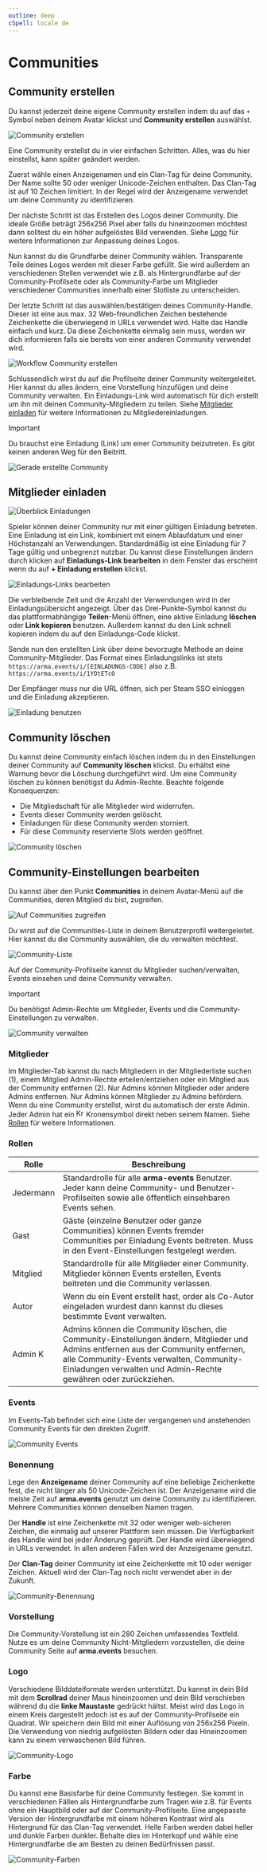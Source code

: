 ```yaml
---
outline: deep
cSpell: locale de
---
```


# Communities

## Community erstellen

Du kannst jederzeit deine eigene Community erstellen indem du auf das `+` Symbol neben deinem Avatar klickst und **Community erstellen** auswählst.

![Community erstellen](../images/communities/create-community.webp "Community erstellen")

Eine Community erstellst du in vier einfachen Schritten. Alles, was du hier einstellst, kann später geändert werden.

Zuerst wähle einen Anzeigenamen und ein Clan-Tag für deine Community. Der Name sollte 50 oder weniger Unicode-Zeichen enthalten. Das Clan-Tag ist auf 10 Zeichen limitiert. In der Regel wird der Anzeigename verwendet um deine Community zu identifizieren.

Der nächste Schritt ist das Erstellen des Logos deiner Community. Die ideale Größe beträgt 256x256 Pixel aber falls du hineinzoomen möchtest dann solltest du ein höher aufgelöstes Bild verwenden. Siehe [Logo](#logo) für weitere Informationen zur Anpassung deines Logos.

Nun kannst du die Grundfarbe deiner Community wählen. Transparente Teile deines Logos werden mit dieser Farbe gefüllt. Sie wird außerdem an verschiedenen Stellen verwendet wie z.B. als Hintergrundfarbe auf der Community-Profilseite oder als Community-Farbe um Mitglieder verschiedener Communities innerhalb einer Slotliste zu unterscheiden.

Der letzte Schritt ist das auswählen/bestätigen deines Community-Handle. Dieser ist eine aus max. 32 Web-freundlichen Zeichen bestehende Zeichenkette die überwiegend in URLs verwendet wird. Halte das Handle einfach und kurz. Da diese Zeichenkette einmalig sein muss, werden wir dich informieren falls sie bereits von einer anderen Community verwendet wird.

![Workflow Community erstellen](../images/communities/create-community-workflow.webp "Workflow Community erstellen")

Schlussendlich wirst du auf die Profilseite deiner Community weitergeleitet. Hier kannst du alles ändern, eine Vorstellung hinzufügen und deine Community verwalten. Ein Einladungs-Link wird automatisch für dich erstellt um ihn mit deinen Community-Mitgliedern zu teilen. Siehe [Mitglieder einladen](#mitglieder-einladen) für weitere Informationen zu Mitgliedereinladungen.

> [!IMPORTANT]
> Du brauchst eine Einladung (Link) um einer Community beizutreten. Es gibt keinen anderen Weg für den Beitritt.

![Gerade erstellte Community](../images/communities/fresh-community.webp "Gerade erstellte Community")

## Mitglieder einladen

![Überblick Einladungen](../images/communities/invites-overview.webp "Überblick Einladungen")

Spieler können deiner Community nur mit einer gültigen Einladung betreten. Eine Einladung ist ein Link, kombiniert mit einem Ablaufdatum und einer Höchstanzahl an Verwendungen. Standardmäßig ist eine Einladung für 7 Tage gültig und unbegrenzt nutzbar. Du kannst diese Einstellungen ändern durch klicken auf **Einladungs-Link bearbeiten** in dem Fenster das erscheint wenn du auf **+ Einladung erstellen** klickst.

![Einladungs-Links bearbeiten](../images/communities/edit-invite-links.webp "Einladungs-Links bearbeiten")

Die verbleibende Zeit und die Anzahl der Verwendungen wird in der Einladungsübersicht angezeigt. Über das Drei-Punkte-Symbol kannst du das plattformabhängige **Teilen**-Menü öffnen, eine aktive Einladung **löschen** oder **Link kopieren** benutzen. Außerdem kannst du den Link schnell kopieren indem du auf den Einladungs-Code klickst.

Sende nun den erstellten Link über deine bevorzugte Methode an deine Community-Mitglieder. Das Format eines Einladungslinks ist stets `https://arma.events/i/[EINLADUNGS-CODE]` also z.B. `https://arma.events/i/1YOtETcO`

Der Empfänger muss nur die URL öffnen, sich per Steam SSO einloggen und die Einladung akzeptieren.

![Einladung benutzen](../images/communities/use-invite.webp "Einladung benutzen")

## Community löschen

Du kannst deine Community einfach löschen indem du in den Einstellungen deiner Community auf **Community löschen** klickst. Du erhältst eine Warnung bevor die Löschung durchgeführt wird. Um eine Community löschen zu können benötigst du Admin-Rechte. Beachte folgende Konsequenzen:

- Die Mitgliedschaft für alle Mitglieder wird widerrufen.
- Events dieser Community werden gelöscht.
- Einladungen für diese Community werden storniert.
- Für diese Community reservierte Slots werden geöffnet.

![Community löschen](../images/communities/delete-community.webp "Community löschen")

## Community-Einstellungen bearbeiten

Du kannst über den Punkt **Communities** in deinem Avatar-Menü auf die Communities, deren Mitglied du bist, zugreifen.

![Auf Communities zugreifen](../images/communities/access-communities.webp "Auf Communities zugreifen")

Du wirst auf die Communities-Liste in deinem Benutzerprofil weitergeleitet. Hier kannst du die Community auswählen, die du verwalten möchtest.

![Community-Liste](../images/communities/communities-list.webp "Community-Liste")

Auf der Community-Profilseite kannst du Mitglieder suchen/verwalten, Events einsehen und deine Community verwalten.

> [!IMPORTANT]
> Du benötigst Admin-Rechte um Mitglieder, Events und die Community-Einstellungen zu verwalten.

![Community verwalten](../images/communities/manage-community.webp "Community verwalten")

### Mitglieder

Im Mitglieder-Tab kannst du nach Mitgliedern in der Mitgliederliste suchen (1), einem Mitglied Admin-Rechte erteilen/entziehen oder ein Mitglied aus der Community entfernen (2). Nur Admins können Mitglieder oder andere Admins entfernen. Nur Admins können Mitglieder zu Admins befördern. Wenn du eine Community erstellst, wirst du automatisch der erste Admin. Jeder Admin hat ein <img src="../images/general/crown-text-color-2.svg" style="display:inline" width="16" height="16" alt="Krone"> Kronensymbol direkt neben seinem Namen. Siehe [Rollen](#rollen) für weitere Informationen.

### Rollen

| Rolle       | Beschreibung |
| -----       | ------------ |
| Jedermann   | Standardrolle für alle **arma-events** Benutzer. Jeder kann deine Community- und Benutzer-Profilseiten sowie alle öffentlich einsehbaren Events sehen. |
| Gast        | Gäste (einzelne Benutzer oder ganze Communities) können Events fremder Communities per Einladung Events beitreten. Muss in den Event-Einstellungen festgelegt werden. |
| Mitglied    | Standardrolle für alle Mitglieder einer Community. Mitglieder können Events erstellen, Events beitreten und die Community verlassen. |
| Autor       | Wenn du ein Event erstellt hast, order als Co-Autor eingeladen wurdest dann kannst du dieses bestimmte Event verwalten. |
| Admin <img src="../images/general/crown-text-color-2.svg" style="display:inline" width="16" height="16" alt="Krone"> | Admins können die Community löschen, die Community-Einstellungen ändern, Mitglieder und Admins entfernen aus der Community entfernen, alle Community-Events verwalten, Community-Einladungen verwalten und Admin-Rechte gewähren oder zurückziehen. |

### Events

Im Events-Tab befindet sich eine Liste der vergangenen und anstehenden Community Events für den direkten Zugriff.

![Community Events](../images/communities/community-events.webp "Community Events")

### Benennung

Lege den **Anzeigename** deiner Community auf eine beliebige Zeichenkette fest, die nicht länger als 50 Unicode-Zeichen ist. Der Anzeigename wird die meiste Zeit auf **arma.events** genutzt um deine Community zu identifizieren. Mehrere Communities können denselben Namen tragen.

Der **Handle** ist eine Zeichenkette mit 32 oder weniger web-sicheren Zeichen, die einmalig auf unserer Plattform sein müssen. Die Verfügbarkeit des Handle wird bei jeder Änderung geprüft. Der Handle wird überwiegend in URLs verwendet. In allen anderen Fällen wird der Anzeigename genutzt.

Der **Clan-Tag** deiner Community ist eine Zeichenkette mit 10 oder weniger Zeichen. Aktuell wird der Clan-Tag noch nicht verwendet aber in der Zukunft.

![Community-Benennung](../images/communities/community-naming.webp "Community-Benennung")

### Vorstellung

Die Community-Vorstellung ist ein 280 Zeichen umfassendes Textfeld. Nutze es um deine Community Nicht-Mitgliedern vorzustellen, die deine Community Seite auf **arma.events** besuchen.

### Logo

Verschiedene Bilddateiformate werden unterstützt. Du kannst in dein Bild mit dem **Scrollrad** deiner Maus hineinzoomen und dein Bild verschieben während du die **linke Maustaste** gedrückt hältst. Meist wird das Logo in einem Kreis dargestellt jedoch ist es auf der Community-Profilseite ein Quadrat. Wir speichern dein Bild mit einer Auflösung von 256x256 Pixeln. Die Verwendung von niedrig aufgelösten Bildern oder das Hineinzoomen kann zu einem verwaschenen Bild führen.

![Community-Logo](../images/communities/community-logo.webp "Community-Logo")

### Farbe

Du kannst eine Basisfarbe für deine Community festlegen. Sie kommt in verschiedenen Fällen als Hintergrundfarbe zum Tragen wie z.B. für Events ohne ein Hauptbild oder auf der Community-Profilseite. Eine angepasste Version der Hintergrundfarbe mit einem höheren Kontrast wird als Hintergrund für das Clan-Tag verwendet. Helle Farben werden dabei heller und dunkle Farben dunkler. Behalte dies im Hinterkopf und wähle eine Hintergrundfarbe die am Besten zu deinen Bedürfnissen passt.

![Community-Farben](../images/communities/community-colors.webp "Community-Farben")
